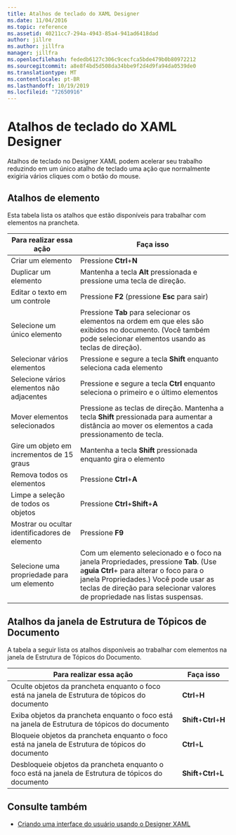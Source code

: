 ```yaml
---
title: Atalhos de teclado do XAML Designer
ms.date: 11/04/2016
ms.topic: reference
ms.assetid: 40211cc7-294a-4943-85a4-941ad6418dad
author: jillre
ms.author: jillfra
manager: jillfra
ms.openlocfilehash: fededb6127c306c9cecfca5bde479b0b80972212
ms.sourcegitcommit: a8e8f4bd5d508da34bbe9f2d4d9fa94da0539de0
ms.translationtype: MT
ms.contentlocale: pt-BR
ms.lasthandoff: 10/19/2019
ms.locfileid: "72650916"
---
```

# <a name="keyboard-shortcuts-for-xaml-designer"></a>Atalhos de teclado do XAML Designer

Atalhos de teclado no Designer XAML podem acelerar seu trabalho reduzindo em um único atalho de teclado uma ação que normalmente exigiria vários cliques com o botão do mouse.

## <a name="element-shortcuts"></a>Atalhos de elemento

Esta tabela lista os atalhos que estão disponíveis para trabalhar com elementos na prancheta.

|**Para realizar essa ação**|**Faça isso**|
| - |-----------------|
|Criar um elemento|Pressione **Ctrl**+**N**|
|Duplicar um elemento|Mantenha a tecla **Alt** pressionada e pressione uma tecla de direção.|
|Editar o texto em um controle|Pressione **F2** (pressione **Esc** para sair)|
|Selecione um único elemento|Pressione **Tab** para selecionar os elementos na ordem em que eles são exibidos no documento. (Você também pode selecionar elementos usando as teclas de direção).|
|Selecionar vários elementos|Pressione e segure a tecla **Shift** enquanto seleciona cada elemento|
|Selecione vários elementos não adjacentes|Pressione e segure a tecla **Ctrl** enquanto seleciona o primeiro e o último elementos|
|Mover elementos selecionados|Pressione as teclas de direção. Mantenha a tecla **Shift** pressionada para aumentar a distância ao mover os elementos a cada pressionamento de tecla.|
|Gire um objeto em incrementos de 15 graus|Mantenha a tecla **Shift** pressionada enquanto gira o elemento|
|Remova todos os elementos|Pressione **Ctrl**+**A**|
|Limpe a seleção de todos os objetos|Pressione **Ctrl**+**Shift**+**A**|
|Mostrar ou ocultar identificadores de elemento|Pressione **F9**|
|Selecione uma propriedade para um elemento|Com um elemento selecionado e o foco na janela Propriedades, pressione **Tab**. (Use a**guia** **Ctrl**+ para alterar o foco para o janela Propriedades.) Você pode usar as teclas de direção para selecionar valores de propriedade nas listas suspensas.|

## <a name="document-outline-window-shortcuts"></a>Atalhos da janela de Estrutura de Tópicos de Documento

A tabela a seguir lista os atalhos disponíveis ao trabalhar com elementos na janela de Estrutura de Tópicos do Documento.

|**Para realizar essa ação**|**Faça isso**|
| - |-----------------|
|Oculte objetos da prancheta enquanto o foco está na janela de Estrutura de tópicos do documento|**Ctrl**+**H**|
|Exiba objetos da prancheta enquanto o foco está na janela de Estrutura de tópicos do documento|**Shift**+**Ctrl**+**H**|
|Bloqueie objetos da prancheta enquanto o foco está na janela de Estrutura de tópicos do documento|**Ctrl**+**L**|
|Desbloqueie objetos da prancheta enquanto o foco está na janela de Estrutura de tópicos do documento|**Shift**+**Ctrl**+**L**|

## <a name="see-also"></a>Consulte também

- [Criando uma interface do usuário usando o Designer XAML](../xaml-tools/creating-a-ui-by-using-xaml-designer-in-visual-studio.md)